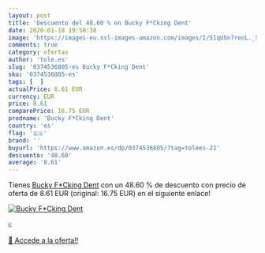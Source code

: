 ```yaml
---
layout: post
title: 'Descuento del 48.60 % en Bucky F*Cking Dent'
date: 2020-01-18 19:50:38
image: 'https://images-eu.ssl-images-amazon.com/images/I/51qU5n7reoL._SL400_.jpg'
comments: true
category: ofertas
author: 'tole.es'
slug: '0374536805-es Bucky F*Cking Dent'
sku: '0374536805-es'
tags: [  ]
actualPrice: 8.61 EUR
currency: EUR
price: 8.61
comparePrice: 16.75 EUR
prodname: 'Bucky F*Cking Dent'
country: 'es'
flag: '🇪🇸'
brand: ''
buyurl: 'https://www.amazon.es/dp/0374536805/?tag=tolees-21'
descuento: '48.60'
average: '8.61'
---
```


Tienes [Bucky F*Cking Dent](https://www.amazon.es/dp/0374536805/?tag=tolees-21) con un 48.60 % de descuento con precio de oferta de 8.61 EUR (original: 16.75 EUR) en el siguiente enlace!

[![Bucky F*Cking Dent](https://images-eu.ssl-images-amazon.com/images/I/51qU5n7reoL._SL400_.jpg)](https://www.amazon.es/dp/0374536805/?tag=tolees-21)

ℹ️:


[🛒 Accede a la oferta!!](https://www.amazon.es/dp/0374536805/?tag=tolees-21)
